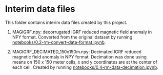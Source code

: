 # Interim data files

This folder contains interim data files created by this project.

1. MAGIGRF.npy: decorrugated IGRF reduced magnetic field anomaly in NPY format. Converted from the original dataset by running [notebooks/0.2-rm-convert-data-format.ipynb](https://github.com/rmorel/grid-aeromag/blob/master/notebooks/0.2-rm-convert-data-format.ipynb).

2. MAGIGRF_DECIMATED_150x150m.npy: Decimated IGRF reduced magnetic field anomaly in NPY format. Decimation was done using means on 150 x 150 meter cells, x and y coordinates are at the center of each cell. Created by running [notebooks/0.4-rm-data-decimation.ipynb](https://github.com/rmorel/grid-aeromag/blob/master/notebooks/0.4-rm-data-decimation.ipynb).
